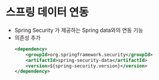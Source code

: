 # 스프링 데이터 연동

- Spring Security 가 제공하는 Spring data와의 연동 기능
- 의존성 추가
    ```xml
    <dependency>
        <groupId>org.springframework.security</groupId>
        <artifactId>spring-security-data</artifactId>
        <version>${spring-security.version}</version>
    </dependency>
    ```